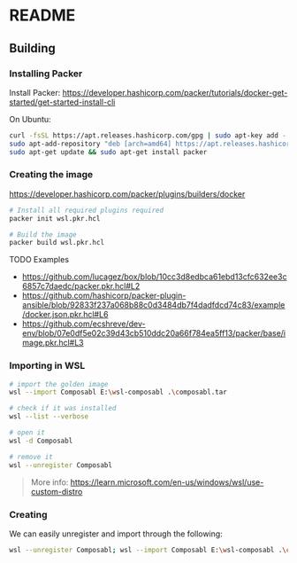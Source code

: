 # README

## Building

### Installing Packer

Install Packer: https://developer.hashicorp.com/packer/tutorials/docker-get-started/get-started-install-cli

On Ubuntu:

```bash
curl -fsSL https://apt.releases.hashicorp.com/gpg | sudo apt-key add -
sudo apt-add-repository "deb [arch=amd64] https://apt.releases.hashicorp.com $(lsb_release -cs) main"
sudo apt-get update && sudo apt-get install packer
```

### Creating the image

https://developer.hashicorp.com/packer/plugins/builders/docker

```bash
# Install all required plugins required
packer init wsl.pkr.hcl

# Build the image
packer build wsl.pkr.hcl
```

TODO
Examples

- https://github.com/lucagez/box/blob/10cc3d8edbca61ebd13cfc632ee3c6857c7daedc/packer.pkr.hcl#L2
- https://github.com/hashicorp/packer-plugin-ansible/blob/92833f237a068b88c0d3484db7f4dadfdcd74c83/example/docker.json.pkr.hcl#L6
- https://github.com/ecshreve/dev-env/blob/07e0df5e02c39d43cb510ddc20a66f784ea5ff13/packer/base/image.pkr.hcl#L3

### Importing in WSL

```bash
# import the golden image
wsl --import Composabl E:\wsl-composabl .\composabl.tar

# check if it was installed
wsl --list --verbose

# open it
wsl -d Composabl

# remove it
wsl --unregister Composabl
```

> More info: https://learn.microsoft.com/en-us/windows/wsl/use-custom-distro

### Creating

We can easily unregister and import through the following:

```bash
wsl --unregister Composabl; wsl --import Composabl E:\wsl-composabl .\composabl.tar; wsl -d Composabl
```
